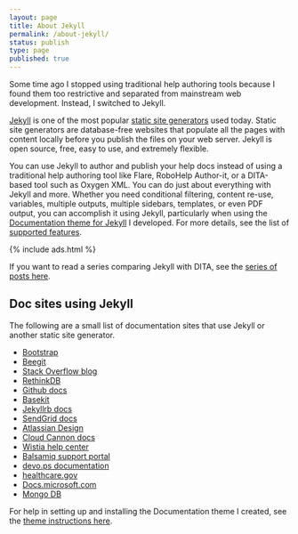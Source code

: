```yaml
---
layout: page
title: About Jekyll
permalink: /about-jekyll/
status: publish
type: page
published: true
---
```


Some time ago I stopped using traditional help authoring tools because I found them too restrictive and separated from mainstream web development. Instead, I switched to Jekyll.

[Jekyll](http://jekyllrb.com) is one of the most popular [static site generators](http://staticgen.com) used today. Static site generators are database-free websites that populate all the pages with content locally before you publish the files on your web server. Jekyll is open source, free, easy to use, and extremely flexible.

You can use Jekyll to author and publish your help docs instead of using a traditional help authoring tool like Flare, RoboHelp Author-it, or a DITA-based tool such as Oxygen XML. You can do just about everything with Jekyll and more. Whether you need conditional filtering, content re-use, variables, multiple outputs, multiple sidebars, templates, or even PDF output, you can accomplish it using Jekyll, particularly when using the [Documentation theme for Jekyll](https://github.com/tomjoht/documentation-theme-jekyll) I developed. For more details, see the list of [supported features](https://idratherbewriting.com/documentation-theme-jekyll/mydoc_supported_features.html).

{% include ads.html %}

If you want to read a series comparing Jekyll with DITA, see the [series of posts here](https://idratherbewriting.com/2015/03/23/new-series-jekyll-versus-dita/).

<h2>Doc sites using Jekyll</h2>
The following are a small list of documentation sites that use Jekyll or another static site generator.

*  [Bootstrap](http://getbootstrap.com/)
*  [Beegit](http://help.beegit.com/)
*  [Stack Overflow blog](https://blog.stackoverflow.com/)
*  [RethinkDB](http://rethinkdb.com/docs/)
*  [Github docs](https://help.github.com/)
*  [Basekit](http://docs.basekit.com/)
*  [Jekyllrb docs](http://jekyllrb.com/docs/home/)
*  [SendGrid docs](https://sendgrid.com/docs)
*  [Atlassian Design](https://design.atlassian.com/)
*  [Cloud Cannon docs](https://docs.cloudcannon.com/)
*  [Wistia help center](http://wistia.com/support)
*  [Balsamiq support portal](https://support.balsamiq.com/)
*  [devo.ps documentation](http://docs.devo.ps/)
*  [healthcare.gov](http://www.healthcare.gov)
*  [Docs.microsoft.com](https://docs.microsoft.com)
*  [Mongo DB](https://docs.mongodb.com/)

For help in setting up and installing the Documentation theme I created, see the [theme instructions here](https://idratherbewriting.com/documentation-theme-jekyll/).

